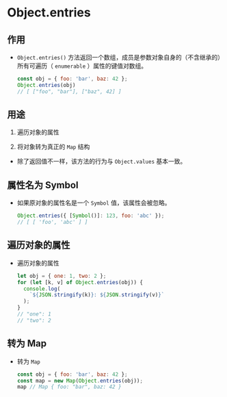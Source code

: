 # Object.entries

## 作用

  - `Object.entries()` 方法返回一个数组，成员是参数对象自身的（不含继承的）所有可遍历（ `enumerable` ）属性的键值对数组。

    ```javascript
    const obj = { foo: 'bar', baz: 42 };
    Object.entries(obj)
    // [ ["foo", "bar"], ["baz", 42] ]
    ```

## 用途

1.  遍历对象的属性

2.  将对象转为真正的 `Map` 结构

  - 除了返回值不一样，该方法的行为与 `Object.values` 基本一致。

## 属性名为 Symbol

  - 如果原对象的属性名是一个 `Symbol` 值，该属性会被忽略。

    ```javascript
    Object.entries({ [Symbol()]: 123, foo: 'abc' });
    // [ [ 'foo', 'abc' ] ]
    ```

## 遍历对象的属性

  - 遍历对象的属性

    ```javascript
    let obj = { one: 1, two: 2 };
    for (let [k, v] of Object.entries(obj)) {
      console.log(
        `${JSON.stringify(k)}: ${JSON.stringify(v)}`
      );
    }
    // "one": 1
    // "two": 2
    ```

## 转为 Map

  - 转为 `Map`

    ```javascript
    const obj = { foo: 'bar', baz: 42 };
    const map = new Map(Object.entries(obj));
    map // Map { foo: "bar", baz: 42 }
    ```
